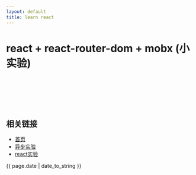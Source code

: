 ```yaml
---
layout: default
title: learn react
---
```


# react + react-router-dom + mobx (小实验)

> 


```



```

#

```


```

> 





## 相关链接
- [首页](http://zhishan33.github.io/shanBlog/)
- [异步实验](http://zhishan33.github.io/shanBlog/scripts/js_asyn.html)
- [react实验](http://zhishan33.github.io/shanBlog/scripts/index.html)

<p>{{ page.date | date_to_string }}</p>